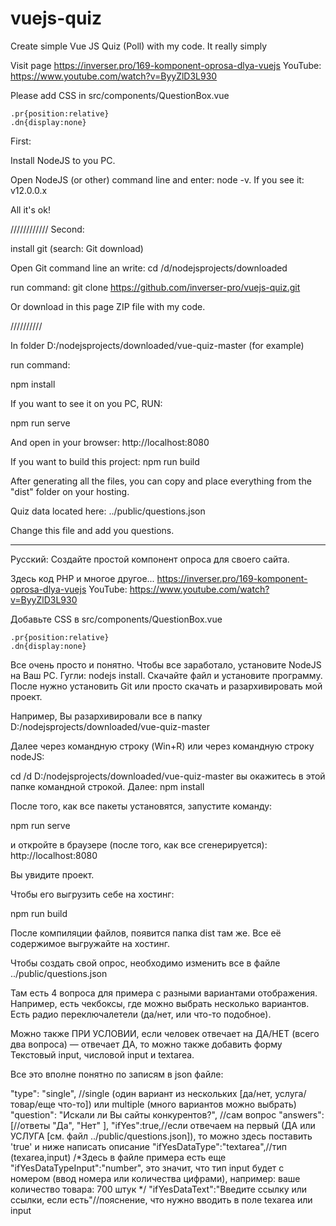 # vuejs-quiz
Create simple Vue JS Quiz (Poll) with my code. It really simply

Visit page https://inverser.pro/169-komponent-oprosa-dlya-vuejs
YouTube: https://www.youtube.com/watch?v=ByyZlD3L930

Please add CSS in src/components/QuestionBox.vue

    .pr{position:relative}
    .dn{display:none}

First:

Install NodeJS to you PC.

Open NodeJS (or other) command line and enter:
node -v.
If you see it:
v12.0.0.x

All it's ok!

////////////
Second:

install git (search: Git download)

Open Git command line an write:
cd /d/nodejsprojects/downloaded

run command:
git clone https://github.com/inverser-pro/vuejs-quiz.git

Or download in this page ZIP file with my code.

//////////

In folder D:/nodejsprojects/downloaded/vue-quiz-master (for example)

run command:

npm install

If you want to see it on you PC, RUN:

npm run serve

And open in your browser:
http://localhost:8080

If you want to build this project:
npm run build

After generating all the files, you can copy and place everything from the "dist" folder on your hosting.

Quiz data located here:
../public/questions.json

Change this file and add you questions.

---------------
Русский:
Создайте простой компонент опроса для своего сайта.

Здесь код PHP и многое другое...
https://inverser.pro/169-komponent-oprosa-dlya-vuejs
YouTube: https://www.youtube.com/watch?v=ByyZlD3L930

Добавьте CSS в src/components/QuestionBox.vue

    .pr{position:relative}
    .dn{display:none}

Все очень просто и понятно. Чтобы все заработало, установите NodeJS на Ваш PC. Гугли: nodejs install. Скачайте файл и установите программу.
После нужно установить Git или просто скачать и разархивировать мой проект.

Например, Вы разархивировали все в папку
D:/nodejsprojects/downloaded/vue-quiz-master

Далее через командную строку (Win+R) или через командную строку nodeJS:

cd /d D:/nodejsprojects/downloaded/vue-quiz-master
вы окажитесь в этой папке командной строкой.
Далее:
npm install

После того, как все пакеты установятся, запустите команду:

npm run serve

и откройте в браузере (после того, как все сгенерируется):
http://localhost:8080

Вы увидите проект.

Чтобы его выгрузить себе на хостинг:

npm run build

После компиляции файлов, появится папка dist там же. Все её содержимое выгружайте на хостинг.

Чтобы создать свой опрос, необходимо изменить все в файле
../public/questions.json

Там есть 4 вопроса для примера с разными вариантами отображения.
Например, есть чекбоксы, где можно выбрать несколько вариантов.
Есть радио переключалетели (да/нет, или что-то подобное).

Можно также ПРИ УСЛОВИИ, если человек отвечает на ДА/НЕТ (всего два вопроса) — отвечает ДА, то можно также добавить форму Текстовый input, числовой input и textarea.

Все это вполне понятно по записям в json файле:

"type": "single", //single (один вариант из нескольких [да/нет, услуга/товар/еще что-то]) или multiple (много вариантов можно выбрать)
"question": "Искали ли Вы сайты конкурентов?", //сам вопрос
"answers": [//ответы
"Да",
"Нет"
],
"ifYes":true,//если отвечаем на первый (ДА или УСЛУГА [см. файл ../public/questions.json]), то можно здесь поставить 'true' и ниже написать описание
"ifYesDataType":"textarea",//тип (texarea,input)
/*Здесь в файле примера есть еще 
"ifYesDataTypeInput":"number",
это значит, что тип input будет с номером (ввод номера или количества цифрами), например: ваше количество товара: 700 штук
*/
"ifYesDataText":"Введите ссылку или ссылки, если есть"//пояснение, что нужно вводить в поле texarea или input
